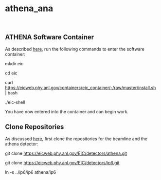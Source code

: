 # athena_ana
<br/>

ATHENA Software Container
-------------------------
As described [here](https://eic.phy.anl.gov/tutorials/eic_tutorial/getting-started/quickstart/#step-1-setup-the-eic-software-container-jug_xl), run the following commands to enter the software container:

mkdir eic

cd eic

curl https://eicweb.phy.anl.gov/containers/eic_container/-/raw/master/install.sh | bash

./eic-shell

You have now entered into the container and can begin work.
<br/>

Clone Repositories
------------------
As discussed [here](https://eic.phy.anl.gov/tutorials/eic_tutorial/getting-started/quickstart#step-2-clone-the-repos), first clone the repositories for the beamline and the athena detector: 

git clone https://eicweb.phy.anl.gov/EIC/detectors/athena.git

git clone https://eicweb.phy.anl.gov/EIC/detectors/ip6.git

ln -s ../ip6/ip6 athena/ip6
